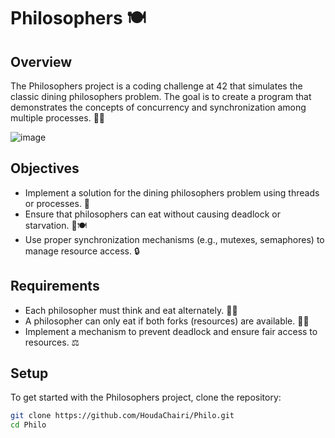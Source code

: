 # Philosophers 🍽️

## Overview

The Philosophers project is a coding challenge at 42 that simulates the classic dining philosophers problem. The goal is to create a program that demonstrates the concepts of concurrency and synchronization among multiple processes. 🧠✨

![image](https://github.com/user-attachments/assets/92172539-f2f5-45ff-9a54-4d3179804c72)

## Objectives

- Implement a solution for the dining philosophers problem using threads or processes. 🔄
- Ensure that philosophers can eat without causing deadlock or starvation. 🚫🍽️
- Use proper synchronization mechanisms (e.g., mutexes, semaphores) to manage resource access. 🔒

## Requirements

- Each philosopher must think and eat alternately. 💭🍴
- A philosopher can only eat if both forks (resources) are available. 🍴🍴
- Implement a mechanism to prevent deadlock and ensure fair access to resources. ⚖️

## Setup

To get started with the Philosophers project, clone the repository:

```bash
git clone https://github.com/HoudaChairi/Philo.git
cd Philo
```
